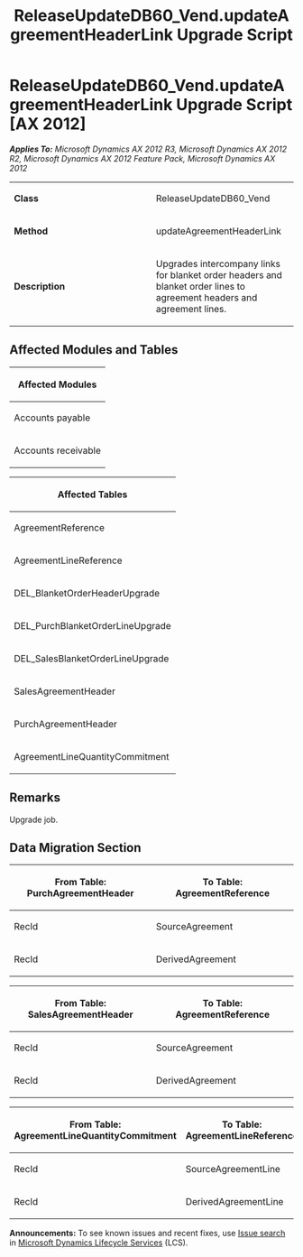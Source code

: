 ﻿---
title: ReleaseUpdateDB60_Vend.updateAgreementHeaderLink Upgrade Script
TOCTitle: ReleaseUpdateDB60_Vend.updateAgreementHeaderLink Upgrade Script
ms:assetid: e06bb3f3-af55-696e-4cd9-d38413ee76c3
ms:mtpsurl: https://msdn.microsoft.com/en-us/library/JJ737270(v=AX.60)
ms:contentKeyID: 49711712
ms.date: 05/18/2015
mtps_version: v=AX.60
---

# ReleaseUpdateDB60\_Vend.updateAgreementHeaderLink Upgrade Script [AX 2012]


_**Applies To:** Microsoft Dynamics AX 2012 R3, Microsoft Dynamics AX 2012 R2, Microsoft Dynamics AX 2012 Feature Pack, Microsoft Dynamics AX 2012_

<table>
<colgroup>
<col style="width: 50%" />
<col style="width: 50%" />
</colgroup>
<tbody>
<tr class="odd">
<td><p><strong>Class</strong></p></td>
<td><p>ReleaseUpdateDB60_Vend</p></td>
</tr>
<tr class="even">
<td><p><strong>Method</strong></p></td>
<td><p>updateAgreementHeaderLink</p></td>
</tr>
<tr class="odd">
<td><p><strong>Description</strong></p></td>
<td><p>Upgrades intercompany links for blanket order headers and blanket order lines to agreement headers and agreement lines.</p></td>
</tr>
</tbody>
</table>


## Affected Modules and Tables

<table>
<colgroup>
<col style="width: 100%" />
</colgroup>
<thead>
<tr class="header">
<th><p>Affected Modules</p></th>
</tr>
</thead>
<tbody>
<tr class="odd">
<td><p>Accounts payable</p></td>
</tr>
<tr class="even">
<td><p>Accounts receivable</p></td>
</tr>
</tbody>
</table>


<table>
<colgroup>
<col style="width: 100%" />
</colgroup>
<thead>
<tr class="header">
<th><p>Affected Tables</p></th>
</tr>
</thead>
<tbody>
<tr class="odd">
<td><p>AgreementReference</p></td>
</tr>
<tr class="even">
<td><p>AgreementLineReference</p></td>
</tr>
<tr class="odd">
<td><p>DEL_BlanketOrderHeaderUpgrade</p></td>
</tr>
<tr class="even">
<td><p>DEL_PurchBlanketOrderLineUpgrade</p></td>
</tr>
<tr class="odd">
<td><p>DEL_SalesBlanketOrderLineUpgrade</p></td>
</tr>
<tr class="even">
<td><p>SalesAgreementHeader</p></td>
</tr>
<tr class="odd">
<td><p>PurchAgreementHeader</p></td>
</tr>
<tr class="even">
<td><p>AgreementLineQuantityCommitment</p></td>
</tr>
</tbody>
</table>


## Remarks

Upgrade job.

## Data Migration Section

<table>
<colgroup>
<col style="width: 50%" />
<col style="width: 50%" />
</colgroup>
<thead>
<tr class="header">
<th><p>From Table: PurchAgreementHeader</p></th>
<th><p>To Table: AgreementReference</p></th>
</tr>
</thead>
<tbody>
<tr class="odd">
<td><p>RecId</p></td>
<td><p>SourceAgreement</p></td>
</tr>
<tr class="even">
<td><p>RecId</p></td>
<td><p>DerivedAgreement</p></td>
</tr>
</tbody>
</table>


<table>
<colgroup>
<col style="width: 50%" />
<col style="width: 50%" />
</colgroup>
<thead>
<tr class="header">
<th><p>From Table: SalesAgreementHeader</p></th>
<th><p>To Table: AgreementReference</p></th>
</tr>
</thead>
<tbody>
<tr class="odd">
<td><p>RecId</p></td>
<td><p>SourceAgreement</p></td>
</tr>
<tr class="even">
<td><p>RecId</p></td>
<td><p>DerivedAgreement</p></td>
</tr>
</tbody>
</table>


<table>
<colgroup>
<col style="width: 50%" />
<col style="width: 50%" />
</colgroup>
<thead>
<tr class="header">
<th><p>From Table: AgreementLineQuantityCommitment</p></th>
<th><p>To Table: AgreementLineReference</p></th>
</tr>
</thead>
<tbody>
<tr class="odd">
<td><p>RecId</p></td>
<td><p>SourceAgreementLine</p></td>
</tr>
<tr class="even">
<td><p>RecId</p></td>
<td><p>DerivedAgreementLine</p></td>
</tr>
</tbody>
</table>

  
**Announcements:** To see known issues and recent fixes, use [Issue search](http://go.microsoft.com/fwlink/?linkid=389258) in [Microsoft Dynamics Lifecycle Services](http://go.microsoft.com/fwlink/?linkid=306505) (LCS).

